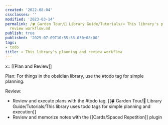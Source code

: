 ```yaml
---
created: '2022-08-04'
cssclasses: ''
modified: '2023-03-14'
permalink: /🍀 Garden Tour/🧰 Library Guide/Tutorials/» This library's planning and
  review workflow.md
publish: true
published: '2025-07-09T10:55:53.030+08:00'
tags:
- todo
title: » This library's planning and review workflow
---
```

x:: [[Plan and Review]]

Plan: For things in the obsidian library, use the #todo tag for simple planning.

Review:

- Review and execute plans with the #todo tag. [[🍀 Garden Tour/🧰 Library Guide/Tutorials/This library uses todo tags for simple planning and execution]]
- Review and memorize notes with the [[Cards/Spaced Repetition]] plugin 